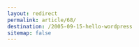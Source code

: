 ```yaml
---
layout: redirect
permalink: article/68/
destination: /2005-09-15-hello-wordpress
sitemap: false
---
```

